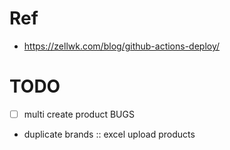 # Ref
- https://zellwk.com/blog/github-actions-deploy/

# TODO
- [ ] multi create product BUGS
- duplicate brands :: excel upload products
